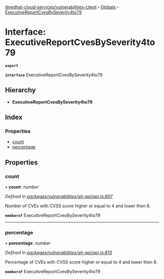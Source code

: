 [@redhat-cloud-services/vulnerabilities-client](../README.md) › [Globals](../globals.md) › [ExecutiveReportCvesBySeverity4to79](executivereportcvesbyseverity4to79.md)

# Interface: ExecutiveReportCvesBySeverity4to79

**`export`** 

**`interface`** ExecutiveReportCvesBySeverity4to79

## Hierarchy

* **ExecutiveReportCvesBySeverity4to79**

## Index

### Properties

* [count](executivereportcvesbyseverity4to79.md#count)
* [percentage](executivereportcvesbyseverity4to79.md#percentage)

## Properties

###  count

• **count**: *number*

*Defined in [packages/vulnerabilities/git-api/api.ts:807](https://github.com/RedHatInsights/javascript-clients/blob/master/packages/vulnerabilities/git-api/api.ts#L807)*

Number of CVEs with CVSS score higher or equal to 4 and lower then 8.

**`memberof`** ExecutiveReportCvesBySeverity4to79

___

###  percentage

• **percentage**: *number*

*Defined in [packages/vulnerabilities/git-api/api.ts:813](https://github.com/RedHatInsights/javascript-clients/blob/master/packages/vulnerabilities/git-api/api.ts#L813)*

Percentage of CVEs with CVSS score higher or equal to 4 and lower then 8.

**`memberof`** ExecutiveReportCvesBySeverity4to79
